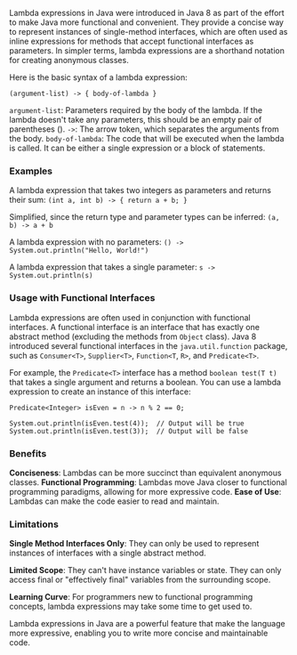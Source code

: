 Lambda expressions in Java were introduced in Java 8 as part of the effort to make Java more functional and convenient. They provide a concise way to represent instances of single-method interfaces, which are often used as inline expressions for methods that accept functional interfaces as parameters. In simpler terms, lambda expressions are a shorthand notation for creating anonymous classes.

Here is the basic syntax of a lambda expression:

`(argument-list) -> { body-of-lambda }`

`argument-list`: Parameters required by the body of the lambda. If the lambda doesn't take any parameters, this should be an empty pair of parentheses ().
`->`: The arrow token, which separates the arguments from the body.
`body-of-lambda`: The code that will be executed when the lambda is called. It can be either a single expression or a block of statements.

### Examples

A lambda expression that takes two integers as parameters and returns their sum:
`(int a, int b) -> { return a + b; }`

Simplified, since the return type and parameter types can be inferred:
`(a, b) -> a + b`

A lambda expression with no parameters:
`() -> System.out.println("Hello, World!")`

A lambda expression that takes a single parameter:
`s -> System.out.println(s)`

### Usage with Functional Interfaces

Lambda expressions are often used in conjunction with functional interfaces. A functional interface is an interface that has exactly one abstract method (excluding the methods from `Object` class). Java 8 introduced several functional interfaces in the `java.util.function` package, such as `Consumer<T>`, `Supplier<T>`, `Function<T`, `R>`, and `Predicate<T>`.

For example, the `Predicate<T>` interface has a method `boolean test(T t)` that takes a single argument and returns a boolean. You can use a lambda expression to create an instance of this interface:

    Predicate<Integer> isEven = n -> n % 2 == 0;
    
    System.out.println(isEven.test(4));  // Output will be true
    System.out.println(isEven.test(3));  // Output will be false

### Benefits
**Conciseness**: Lambdas can be more succinct than equivalent anonymous classes.
**Functional Programming**: Lambdas move Java closer to functional programming paradigms, allowing for more expressive code.
**Ease of Use**: Lambdas can make the code easier to read and maintain.

### Limitations
**Single Method Interfaces Only**: They can only be used to represent instances of interfaces with a single abstract method.

**Limited Scope**: They can't have instance variables or state. They can only access final or "effectively final" variables from the surrounding scope.

**Learning Curve**: For programmers new to functional programming concepts, lambda expressions may take some time to get used to.

Lambda expressions in Java are a powerful feature that make the language more expressive, enabling you to write more concise and maintainable code.